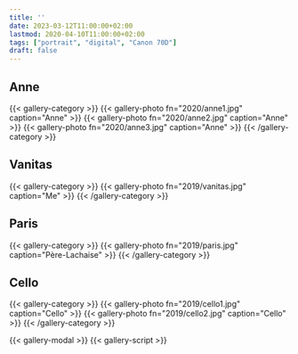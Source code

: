 ```yaml
---
title: ''
date: 2023-03-12T11:00:00+02:00
lastmod: 2020-04-10T11:00:00+02:00
tags: ["portrait", "digital", "Canon 70D"]
draft: false
---
```

## Anne
{{< gallery-category >}}
    {{< gallery-photo fn="2020/anne1.jpg" caption="Anne" >}}
    {{< gallery-photo fn="2020/anne2.jpg" caption="Anne" >}}
    {{< gallery-photo fn="2020/anne3.jpg" caption="Anne" >}}
 {{< /gallery-category >}}    
## Vanitas
{{< gallery-category >}}
    {{< gallery-photo fn="2019/vanitas.jpg" caption="Me" >}}
 {{< /gallery-category >}}
## Paris
{{< gallery-category >}}
    {{< gallery-photo fn="2019/paris.jpg" caption="Père-Lachaise" >}}
 {{< /gallery-category >}}
## Cello
{{< gallery-category >}}
    {{< gallery-photo fn="2019/cello1.jpg" caption="Cello" >}}
    {{< gallery-photo fn="2019/cello2.jpg" caption="Cello" >}}
 {{< /gallery-category >}}

{{< gallery-modal >}}
{{< gallery-script >}}
<!--more-->
